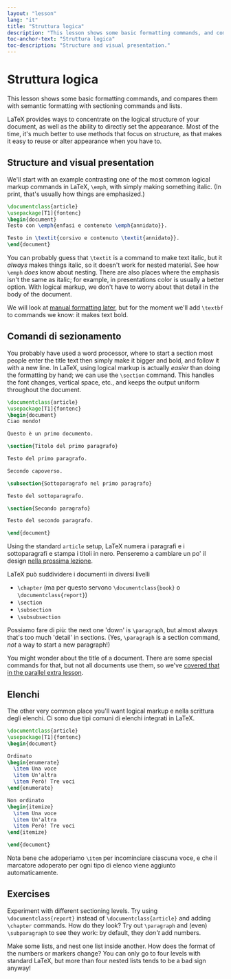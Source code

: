 ```yaml
---
layout: "lesson"
lang: "it"
title: "Struttura logica"
description: "This lesson shows some basic formatting commands, and compares them with semantic formatting with sectioning commands and lists."
toc-anchor-text: "Struttura logica"
toc-description: "Structure and visual presentation."
---
```


# Struttura logica

<span
  class="summary">This lesson shows some basic formatting commands, and compares them with semantic formatting with sectioning commands and lists.</span>

LaTeX provides ways to concentrate on the logical structure of your document, as well as the
ability to directly set the appearance. Most of the time, it's much better to use
methods that focus on structure, as that makes it easy to reuse or alter
appearance when you have to.

## Structure and visual presentation

We'll start with an example contrasting one of the most common logical markup
commands in LaTeX, `\emph`, with simply making something italic. (In print,
that's usually how things are emphasized.)

```latex
\documentclass{article}
\usepackage[T1]{fontenc}
\begin{document}
Testo con \emph{enfasi e contenuto \emph{annidato}}.

Testo in \textit{corsivo e contenuto \textit{annidato}}.
\end{document}
```

You can probably guess that `\textit` is a command to make text italic, but it
_always_ makes things italic, so it doesn't work for nested material. See how
`\emph` _does_ know about nesting. There are also places where the emphasis
isn't the same as italic; for example, in presentations color is usually a better
option. With logical markup, we don't have to worry about that detail in the
body of the document.

We will look at [manual formatting later](lesson-11), but for the moment we'll
add `\textbf` to commands we know: it makes text bold.

## Comandi di sezionamento

You probably have used a word processor, where  to start a section most people
enter the title text then simply make it bigger and bold, and follow it with a
new line. In LaTeX, using logical markup is actually _easier_ than doing the
formatting by hand; we can use the `\section` command. This handles the font
changes, vertical space, etc., and keeps the output uniform throughout the
document.

```latex
\documentclass{article}
\usepackage[T1]{fontenc}
\begin{document}
Ciao mondo!

Questo è un primo documento.

\section{Titolo del primo paragrafo}

Testo del primo paragrafo.

Secondo capoverso.

\subsection{Sottoparagrafo nel primo paragrafo}

Testo del sottoparagrafo.

\section{Secondo paragrafo}

Testo del secondo paragrafo.

\end{document}
```

Using the standard `article` setup, LaTeX numera i paragrafi e i sottoparagrafi
e stampa i titoli in nero. Penseremo a cambiare un po' il design [nella
prossima lezione](lesson-05).

LaTeX può suddividere i documenti in diversi livelli

- `\chapter` (ma per questo servono `\documentclass{book}` o
  `\documentclass{report}`)
- `\section`
- `\subsection`
- `\subsubsection`

Possiamo fare di più: the next one 'down' is `\paragraph`, but almost always that's
too much 'detail' in sections. (Yes, `\paragraph` is a section command, _not_ a
way to start a new paragraph!)

You might wonder about the title of a document. There are some special
commands for that, but not all documents use them, so we've
[covered that in the parallel extra lesson](more-04).

## Elenchi

The other very common place you'll want logical markup e nella scrittura
degli elenchi.
Ci sono due tipi comuni di elenchi integrati in LaTeX.

```latex
\documentclass{article}
\usepackage[T1]{fontenc}
\begin{document}

Ordinato
\begin{enumerate}
  \item Una voce
  \item Un'altra
  \item Però! Tre voci
\end{enumerate}

Non ordinato
\begin{itemize}
  \item Una voce
  \item Un'altra
  \item Però! Tre voci
\end{itemize}

\end{document}
```

Nota bene che adoperiamo `\item` per incominciare ciascuna voce, e che il marcatore
adoperato per ogni tipo di elenco viene aggiunto automaticamente.

## Exercises

Experiment with different sectioning levels. Try using `\documentclass{report}`
instead of `\documentclass{article}` and adding `\chapter` commands. How
do they look? Try out `\paragraph` and (even) `\subparagraph` to see they work:
by default, they _don't_ add numbers.

Make some lists, and nest one list inside another. How does the format of the
numbers or markers change? You can only go to four levels with standard LaTeX,
but more than four nested lists tends to be a bad sign anyway!
